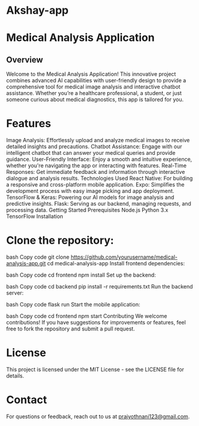 # Akshay-app
 
# Medical Analysis Application
## Overview
Welcome to the Medical Analysis Application! This innovative project combines advanced AI capabilities with user-friendly design to provide a comprehensive tool for medical image analysis and interactive chatbot assistance. Whether you’re a healthcare professional, a student, or just someone curious about medical diagnostics, this app is tailored for you.

# Features
Image Analysis: Effortlessly upload and analyze medical images to receive detailed insights and precautions.
Chatbot Assistance: Engage with our intelligent chatbot that can answer your medical queries and provide guidance.
User-Friendly Interface: Enjoy a smooth and intuitive experience, whether you're navigating the app or interacting with features.
Real-Time Responses: Get immediate feedback and information through interactive dialogue and analysis results.
Technologies Used
React Native: For building a responsive and cross-platform mobile application.
Expo: Simplifies the development process with easy image picking and app deployment.
TensorFlow & Keras: Powering our AI models for image analysis and predictive insights.
Flask: Serving as our backend, managing requests, and processing data.
Getting Started
Prerequisites
Node.js
Python 3.x
TensorFlow
Installation
# Clone the repository:

bash
Copy code
git clone https://github.com/yourusername/medical-analysis-app.git
cd medical-analysis-app
Install frontend dependencies:

bash
Copy code
cd frontend
npm install
Set up the backend:

bash
Copy code
cd backend
pip install -r requirements.txt
Run the backend server:

bash
Copy code
flask run
Start the mobile application:

bash
Copy code
cd frontend
npm start
Contributing
We welcome contributions! If you have suggestions for improvements or features, feel free to fork the repository and submit a pull request.

# License
This project is licensed under the MIT License - see the LICENSE file for details.

# Contact
For questions or feedback, reach out to us at prajyothnani123@gmail.com.
